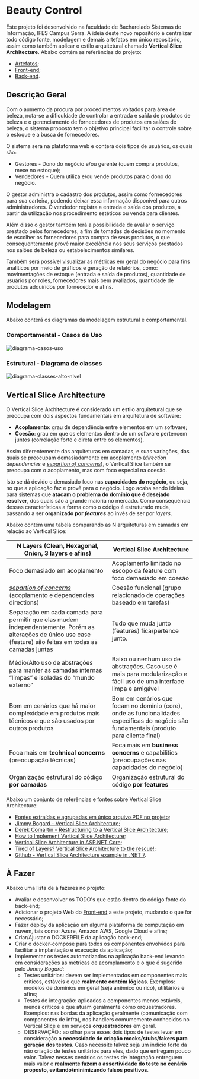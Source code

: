 # Beauty Control

Este projeto foi desenvolvido na faculdade de Bacharelado Sistemas de Informação, IFES Campus Serra. A ideia deste novo repositório é centralizar todo código fonte, modelagem e demais artefatos em único repositório, assim como também aplicar o estilo arquitetural chamado **Vertical Slice Architecture**. Abaixo contém as referências do projeto:

- [Artefatos](https://github.com/HaraHeique/LES-artefatos-beauty-control);
- [Front-end](https://github.com/LarissaMotta/devweb-front-end);
- [Back-end](https://github.com/LarissaMotta/devweb-back-end).

## Descrição Geral

Com o aumento da procura por procedimentos voltados para área de beleza, nota-se a dificuldade de controlar a entrada e saída de produtos de beleza e o gerenciamento de fornecedores de produtos em salões de beleza,  o sistema proposto tem o objetivo principal facilitar o controle sobre o estoque e a busca de fornecedores.

O sistema será na plataforma web e conterá dois tipos de usuários, os quais são:
* Gestores - Dono do negócio e/ou gerente (quem compra produtos, mexe no estoque);
* Vendedores - Quem utiliza e/ou vende produtos para o dono do negócio.

O gestor administra o cadastro dos produtos, assim como fornecedores para sua carteira, podendo deixar essa informação disponível para outros administradores.
O vendedor registra a entrada e saída dos produtos, a partir da utilização nos procedimento estéticos ou venda para clientes.

Além disso o gestor também terá a possibilidade de avaliar o serviço prestado pelos fornecedores, a fim de tomadas de decisões no momento de escolher os fornecedores para compra de seus produtos, o que consequentemente provê maior excelência nos seus serviços prestados nos salões de beleza ou estabelecimentos similares.

Também será possível visualizar as métricas em geral do negócio para fins analíticos por meio de gráficos e geração de relatórios, como: movimentações de estoque (entrada e saída de produtos), quantidade de usuários por roles, fornecedores mais bem avaliados, quantidade de produtos adquiridos por fornecedor e afins.

## Modelagem

Abaixo conterá os diagramas da modelagem estrutural e comportamental.

### Comportamental - Casos de Uso

![diagrama-casos-uso](./docs/Imagens/diagrama-de-casos-uso.png)

### Estrutural - Diagrama de classes

![diagrama-classes-alto-nivel](./docs/Imagens/diagrama-classes-alto-nivel.png)

## Vertical Slice Architecture

O Vertical Slice Architecture é considerado um estilo arquitetural que se preocupa com dois aspectos fundamentais em arquitetura de software:

- **Acoplamento**: grau de dependência entre elementos em um software;
- **Coesão**: grau em que os elementos dentro de um software pertencem juntos (correlação forte e direta entre os elementos).

Assim diferentemente das arquiteturas em camadas, e suas variações, das quais se preocupam demasiadamente em acoplamento (*direction dependencies* e [*separtion of concerns*](https://blog.cleancoder.com/uncle-bob/2012/08/13/the-clean-architecture.html)), o Vertical Slice também se preocupa com o acoplamento, mas com foco especial na coesão.

Isto se dá devido o demasiado foco nas **capacidades do negócio**, ou seja, no que a aplicação faz e provê para o negócio. Logo acaba sendo ideias para sistemas que **atacam o problema do domínio que é desejado resolver**, dos quais são a grande maioria no mercado. Como consequência dessas características a forma como o código é estruturado muda, passando a ser **organizado por *features*** ao invés de ser por *layers*. 

Abaixo contém uma tabela comparando as N arquiteturas em camadas em relação ao Vertical Slice:

N Layers (Clean, Hexagonal, Onion, 3 layers e afins)|Vertical Slice Architecture
---|---
Foco demasiado em acoplamento|Acoplamento limitado no escopo da feature com foco demasiado em coesão
[*separtion of concerns*](https://blog.cleancoder.com/uncle-bob/2012/08/13/the-clean-architecture.html) (acoplamento e dependencies directions)|Coesão funcional (grupo relacionado de operações baseado em tarefas)
Separação em cada camada para permitir que elas mudem independentemente. Porém as alterações de único use case (feature) são feitas em todas as camadas juntas|Tudo que muda junto (features) fica/pertence junto.
Médio/Alto uso de abstrações para manter as camadas internas “limpas” e isoladas do “mundo externo”|Baixo ou nenhum uso de abstrações. Caso use é mais para modularização e fácil uso de uma interface limpa e amigável
Bom em cenários que há maior complexidade em produtos mais técnicos e que são usados por outros produtos|Bom em cenários que focam no domínio (core), onde as funcionalidades específicas do negócio são fundamentais (produto para cliente final)
Foca mais em **technical concerns** (preocupação técnicas)|Foca mais em **business concerns** e capabilities (preocupações nas capacidades do negócio)
Organização estrutural do código **por camadas**|Organização estrutural do código **por features**

Abaixo um conjunto de referências e fontes sobre Vertical Slice Architecture:

- [Fontes extraídas e agrupadas em único arquivo PDF no projeto](./docs/Referencias/Fontes%20Vertical%20Slice%20Architecture.pdf);
- [Jimmy Bogard - Vertical Slice Architecture](https://jimmybogard.com/vertical-slice-architecture/);
- [Derek Comartin - Restructuring to a Vertical Slice Architecture](https://codeopinion.com/restructuring-to-a-vertical-slice-architecture/);
- [How to Implement Vertical Slice Architecture](https://garywoodfine.com/implementing-vertical-slice-architecture/);
- [Vertical Slice Architecture in ASP.NET Core](https://code-maze.com/vertical-slice-architecture-aspnet-core/);
- [Tired of Layers? Vertical Slice Architecture to the rescue!](https://www.youtube.com/watch?v=lsddiYwWaOQ&list=PLfq-iighJjSH7qsHi_IFZt2ySa27KZQZ9&index=8);
- [Github - Vertical Slice Architecture example in .NET 7](https://github.com/nadirbad/VerticalSliceArchitecture).


## À Fazer

Abaixo uma lista de à fazeres no projeto:

- Avaliar e desenvolver os TODO's que estão dentro do código fonte do back-end;
- Adicionar o projeto Web do [Front-end](https://github.com/LarissaMotta/devweb-front-end) a este projeto, mudando o que for necessário;
- Fazer deploy da aplicação em alguma plataforma de computação em nuvem, tais como: Azure, Amazon AWS, Google Cloud e afins;
- Criar/Ajustar o DOCKERFILE da aplicação back-end;
- Criar o docker-compose para todos os componentes envolvidos para facilitar a implantação e execução da aplicação;
- Implementar os testes automatizados na aplicação back-end levando em considerações as métricas de acomplamento e o que é sugerido pelo *Jimmy Bogard*:
  - Testes unitários: devem ser implementados em componentes mais críticos, estáveis e que **realmente contém lógicas**. Exemplos: modelos de domínios em geral (seja anêmico ou rico), utilitários e afins;
  - Testes de integração: aplicados a componentes menos estáveis, menos críticos e que atuam geralmente como orquestradores. Exemplos: nas bordas da aplicação geralmente (comunicação com componentes de infra), nos handlers comumemente conhecidos no Vertical Slice e em serviços **orquestradores** em geral.
  - OBSERVAÇÃO.: ao olhar para esses dois tipos de testes levar em consideração **a necessidade de criação mocks/stubs/fakers para geração dos testes**. Caso necessite talvez seja um indício forte da não criação de testes unitários para eles, dado que entregam pouco valor. Talvez nesses cenários os testes de integração entreguem mais valor e **realmente fazem a assertividade do teste no cenário proposto, evitando/minimizando falsos positivos**.